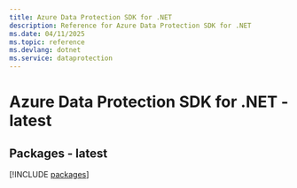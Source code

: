 ```yaml
---
title: Azure Data Protection SDK for .NET
description: Reference for Azure Data Protection SDK for .NET
ms.date: 04/11/2025
ms.topic: reference
ms.devlang: dotnet
ms.service: dataprotection
---
```

# Azure Data Protection SDK for .NET - latest
## Packages - latest
[!INCLUDE [packages](data-protection-index.md)]